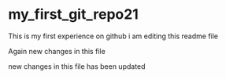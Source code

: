 # my_first_git_repo21

This is my first experience on github 
i am editing this readme file


Again new changes in this file


new changes in this file has been updated 
